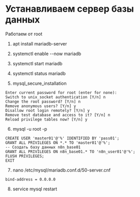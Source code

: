 # Устанавливаем сервер базы данных
Работаем от root

1. apt install mariadb-server

2. systemctl enable --now mariadb

3. systemctl start mariadb

4. systemctl status mariadb

5. mysql_secure_installation

```
Enter current password for root (enter for none):
Switch to unix_socket authentication [Y/n] n
Change the root password? [Y/n] n
Remove anonymous users? [Y/n] y
Disallow root login remotely? [Y/n] y
Remove test database and access to it? [Y/n] n
Reload privilege tables now? [Y/n] y
```

6. mysql -u root -p

```
CREATE USER 'master01'@'%' IDENTIFIED BY 'pass01';
GRANT ALL PRIVILEGES ON *.* TO 'master01'@'%';
-- Создать базу данных n8n_base01
GRANT ALL PRIVILEGES ON n8n_base01.* TO 'n8n_user01'@'%';
FLUSH PRIVILEGES;
EXIT
```

7. nano /etc/mysql/mariadb.conf.d/50-server.cnf

```
bind-address = 0.0.0.0
```

8. service mysql restart
